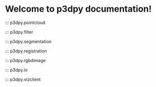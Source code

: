 # Welcome to p3dpy documentation!

::: p3dpy.pointcloud

::: p3dpy.filter

::: p3dpy.segmentation

::: p3dpy.registration

::: p3dpy.rgbdimage

::: p3dpy.io

::: p3dpy.vizclient
